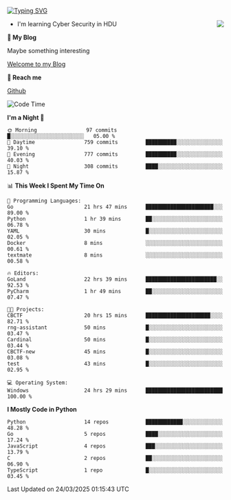 [![Typing SVG](https://readme-typing-svg.herokuapp.com?font=Fira+Code&pause=1000&random=false&width=450&height=60&lines=Hello+%F0%9F%91%8B%F0%9F%8F%BB;I'm+JBNRZ)](https://git.io/typing-svg)

<a href="#">
  <img align="right" src="https://github-readme-stats.vercel.app/api?username=JBNRZ&show_icons=true&bg_color=15,f2f7fd,E0EAFC" />
</a>

- I'm learning Cyber Security in HDU

 **🌱 My Blog**

Maybe something interesting

[Welcome to my Blog](https://jbnrz.com.cn/)

 **💬 Reach me** 

[Github](https://github.com/JBNRZ)


<!--START_SECTION:waka-->
![Code Time](http://img.shields.io/badge/Code%20Time-1%2C057%20hrs%2011%20mins-blue)

**I'm a Night 🦉** 

```text
🌞 Morning                97 commits          █░░░░░░░░░░░░░░░░░░░░░░░░   05.00 % 
🌆 Daytime                759 commits         ██████████░░░░░░░░░░░░░░░   39.10 % 
🌃 Evening                777 commits         ██████████░░░░░░░░░░░░░░░   40.03 % 
🌙 Night                  308 commits         ████░░░░░░░░░░░░░░░░░░░░░   15.87 % 
```


📊 **This Week I Spent My Time On** 

```text
💬 Programming Languages: 
Go                       21 hrs 47 mins      ██████████████████████░░░   89.00 % 
Python                   1 hr 39 mins        ██░░░░░░░░░░░░░░░░░░░░░░░   06.78 % 
YAML                     30 mins             █░░░░░░░░░░░░░░░░░░░░░░░░   02.05 % 
Docker                   8 mins              ░░░░░░░░░░░░░░░░░░░░░░░░░   00.61 % 
textmate                 8 mins              ░░░░░░░░░░░░░░░░░░░░░░░░░   00.58 % 

🔥 Editors: 
GoLand                   22 hrs 39 mins      ███████████████████████░░   92.53 % 
PyCharm                  1 hr 49 mins        ██░░░░░░░░░░░░░░░░░░░░░░░   07.47 % 

🐱‍💻 Projects: 
CBCTF                    20 hrs 15 mins      █████████████████████░░░░   82.71 % 
rng-assistant            50 mins             █░░░░░░░░░░░░░░░░░░░░░░░░   03.47 % 
Cardinal                 50 mins             █░░░░░░░░░░░░░░░░░░░░░░░░   03.44 % 
CBCTF-new                45 mins             █░░░░░░░░░░░░░░░░░░░░░░░░   03.08 % 
test                     43 mins             █░░░░░░░░░░░░░░░░░░░░░░░░   02.95 % 

💻 Operating System: 
Windows                  24 hrs 29 mins      █████████████████████████   100.00 % 
```

**I Mostly Code in Python** 

```text
Python                   14 repos            ████████████░░░░░░░░░░░░░   48.28 % 
Go                       5 repos             ████░░░░░░░░░░░░░░░░░░░░░   17.24 % 
JavaScript               4 repos             ███░░░░░░░░░░░░░░░░░░░░░░   13.79 % 
C                        2 repos             ██░░░░░░░░░░░░░░░░░░░░░░░   06.90 % 
TypeScript               1 repo              █░░░░░░░░░░░░░░░░░░░░░░░░   03.45 % 
```




 Last Updated on 24/03/2025 01:15:43 UTC
<!--END_SECTION:waka-->
